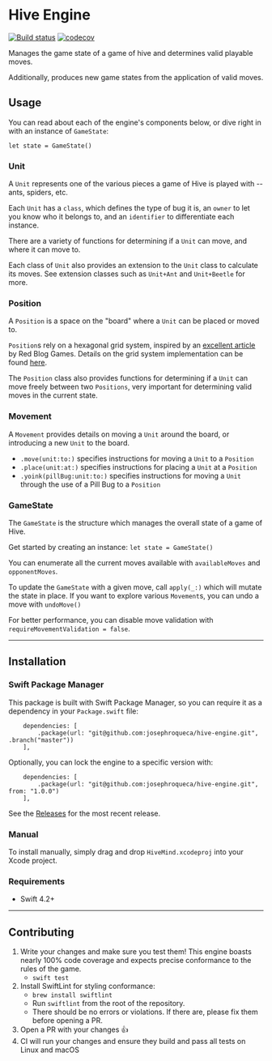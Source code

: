 # Hive Engine

[![Build status](https://travis-ci.org/josephroqueca/hive-engine.svg?branch=master)](https://travis-ci.org/josephroqueca/hive-engine) [![codecov](https://codecov.io/gh/josephroqueca/hive-engine/branch/master/graph/badge.svg)](https://codecov.io/gh/josephroqueca/hive-engine)

Manages the game state of a game of hive and determines valid playable moves.

Additionally, produces new game states from the application of valid moves.

## Usage

You can read about each of the engine's components below, or dive right in with an instance of `GameState`:

```
let state = GameState()
```

### Unit

A `Unit` represents one of the various pieces a game of Hive is played with -- ants, spiders, etc.

Each `Unit` has a `class`, which defines the type of bug it is, an `owner` to let you know who it belongs to, and an `identifier` to differentiate each instance.

There are a variety of functions for determining if a `Unit` can move, and where it can move to.

Each class of `Unit` also provides an extension to the `Unit` class to calculate its moves. See extension classes such as `Unit+Ant` and `Unit+Beetle` for more.

### Position

A `Position` is a space on the "board" where a `Unit` can be placed or moved to.

`Position`s rely on a hexagonal grid system, inspired by an [excellent article](https://www.redblobgames.com/grids/hexagons/) by Red Blog Games. Details on the grid system implementation can be found [here](https://www.redblobgames.com/grids/hexagons/implementation.html).

The `Position` class also provides functions for determining if a `Unit` can move freely between two `Positions`, very important for determining valid moves in the current state.

### Movement

A `Movement` provides details on moving a `Unit` around the board, or introducing a new `Unit` to the board.

* `.move(unit:to:)` specifies instructions for moving a `Unit` to a `Position`
* `.place(unit:at:)` specifies instructions for placing a `Unit` at a `Position`
* `.yoink(pillBug:unit:to:)` specifies instructions for moving a `Unit` through the use of a Pill Bug to a `Position`

### GameState

The `GameState` is the structure which manages the overall state of a game of Hive.

Get started by creating an instance: `let state = GameState()`

You can enumerate all the current moves available with `availableMoves` and `opponentMoves`.

To update the `GameState` with a given move, call `apply(_:)` which will mutate the state in place. If you want to explore various `Movement`s, you can undo a move with `undoMove()`

For better performance, you can disable move validation with `requireMovementValidation = false`.

---

## Installation

### Swift Package Manager

This package is built with Swift Package Manager, so you can require it as a dependency in your `Package.swift` file:

```
    dependencies: [
        .package(url: "git@github.com:josephroqueca/hive-engine.git", .branch("master"))
    ],
```

Optionally, you can lock the engine to a specific version with:

```
    dependencies: [
        .package(url: "git@github.com:josephroqueca/hive-engine.git", from: "1.0.0")
    ],
```

See the [Releases](https://github.com/josephroqueca/hive-engine/releases) for the most recent release.

### Manual

To install manually, simply drag and drop `HiveMind.xcodeproj` into your Xcode project.

### Requirements

* Swift 4.2+

---

## Contributing

1. Write your changes and make sure you test them! This engine boasts nearly 100% code coverage and expects precise conformance to the rules of the game.
    * `swift test`
2. Install SwiftLint for styling conformance:
    * `brew install swiftlint`
    * Run `swiftlint` from the root of the repository.
    * There should be no errors or violations. If there are, please fix them before opening a PR. 
3. Open a PR with your changes 👍
4. CI will run your changes and ensure they build and pass all tests on Linux and macOS
